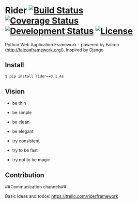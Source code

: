 Rider [![Build Status](https://travis-ci.org/riderframework/rider.svg?branch=master)](https://travis-ci.org/riderframework/rider) [![Coverage Status](https://coveralls.io/repos/riderframework/rider/badge.png?branch=master)](https://coveralls.io/r/riderframework/rider?branch=master) [![Development Status](https://pypip.in/status/Rider/badge.svg)](https://pypi.python.org/pypi/Rider/) [![License](https://pypip.in/license/Rider/badge.svg)](https://pypi.python.org/pypi/Rider/)
=====
Python Web Application Framework - powered by Falcon (http://falconframework.org/), inspired by Django

Install
-------

```bash
$ pip install rider==0.1.4a
```

Vision
------
* be thin
* be simple
* be clean
* be elegant

* try consistent
* try to be fast
* try not to be magic

Contribution
------------

##Communication channels##

Basic ideas and todos:
https://trello.com/riderframework
